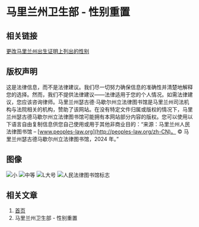 # 马里兰州卫生部 - 性别重置

## 相关链接
[更改马里兰州出生证明上列出的性别](https://health.maryland.gov/vsa/Pages/gender.aspx)

## 版权声明
这是法律信息，而不是法律建议。我们尽一切努力确保信息的准确性并清楚地解释您的选择。然而，我们不提供法律建议——法律适用于您的个人情况。如需法律建议，您应该咨询律师。马里兰州瑟古德·马歇尔州立法律图书馆是马里兰州司法机构与法院相关的机构，赞助了该网站。在没有特定文件归属或版权的情况下，马里兰州瑟古德马歇尔州立法律图书馆可能拥有本网站部分内容的版权。您可以使用以下语言自由复制信息供您自己使用或用于其他非商业目的：“来源：马里兰州人民法律图书馆 – [www.peoples-law.org](http://peoples-law.org/zh-CN)。 © 马里兰州瑟古德马歇尔州立法律图书馆，2024 年。”

## 图像
![小](https://www.peoples-law.org/sites/default/files/inline-images/small-a_0_0.png)
![中等](https://www.peoples-law.org/sites/default/files/inline-images/medium-a_0.png)
![L大号](https://www.peoples-law.org/sites/default/files/inline-images/large-a_0.png)
![人民法律图书馆标志](https://www.peoples-law.org/sites/default/files/inline-images/map_empty_128x128_1.png)

## 相关文章
1. [首页](/zh-CN/)
2. 马里兰州卫生部 - 性别重置